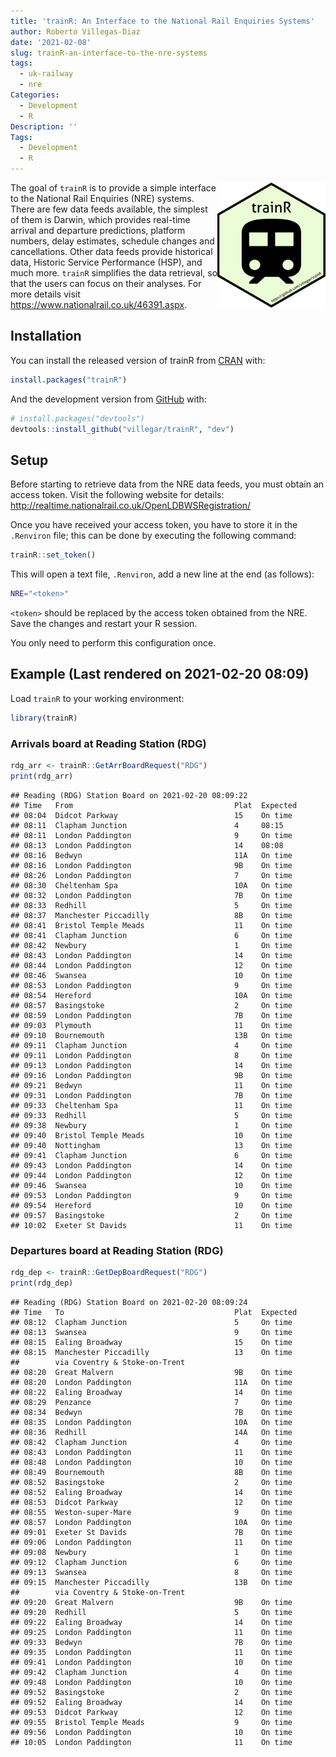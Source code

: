 ```yaml
---
title: 'trainR: An Interface to the National Rail Enquiries Systems'
author: Roberto Villegas-Diaz
date: '2021-02-08'
slug: trainR-an-interface-to-the-nre-systems
tags:
  - uk-railway
  - nre
Categories:
  - Development
  - R
Description: ''
Tags:
  - Development
  - R
---
```


<img src="https://raw.githubusercontent.com/villegar/trainR/main/inst/images/logo.png" alt="logo" align="right" height=200px/>

The goal of `trainR` is to provide a simple interface to the 
National Rail Enquiries (NRE) systems. There are few data feeds 
available, the simplest of them is Darwin, which provides real-time 
arrival and departure predictions, platform numbers, delay estimates, 
schedule changes and cancellations. Other data feeds provide historical 
data, Historic Service Performance (HSP), and much more. `trainR` 
simplifies the data retrieval, so that the users can focus on their 
analyses. For more details visit 
https://www.nationalrail.co.uk/46391.aspx.

## Installation

You can install the released version of trainR from [CRAN](https://CRAN.R-project.org) with:

``` r
install.packages("trainR")
```

And the development version from [GitHub](https://github.com/) with:

``` r
# install.packages("devtools")
devtools::install_github("villegar/trainR", "dev")
```

## Setup
Before starting to retrieve data from the NRE data feeds, you must obtain an access token. 
Visit the following website for details: http://realtime.nationalrail.co.uk/OpenLDBWSRegistration/

Once you have received your access token, you have to store it in the `.Renviron` file; this can be 
done by executing the following command:


```r
trainR::set_token()
```

This will open a text file, `.Renviron`, add a new line at the end (as follows):

```bash
NRE="<token>"
```

`<token>` should be replaced by the access token obtained from the NRE. Save the changes and restart 
your R session.

You only need to perform this configuration once.

## Example (Last rendered on 2021-02-20 08:09)

Load `trainR` to your working environment:

```r
library(trainR)
```

### Arrivals board at Reading Station (RDG)


```r
rdg_arr <- trainR::GetArrBoardRequest("RDG")
print(rdg_arr)
```

```
## Reading (RDG) Station Board on 2021-02-20 08:09:22
## Time   From                                    Plat  Expected
## 08:04  Didcot Parkway                          15    On time
## 08:11  Clapham Junction                        4     08:15
## 08:11  London Paddington                       9     On time
## 08:13  London Paddington                       14    08:08
## 08:16  Bedwyn                                  11A   On time
## 08:16  London Paddington                       9B    On time
## 08:26  London Paddington                       7     On time
## 08:30  Cheltenham Spa                          10A   On time
## 08:32  London Paddington                       7B    On time
## 08:33  Redhill                                 5     On time
## 08:37  Manchester Piccadilly                   8B    On time
## 08:41  Bristol Temple Meads                    11    On time
## 08:41  Clapham Junction                        6     On time
## 08:42  Newbury                                 1     On time
## 08:43  London Paddington                       14    On time
## 08:44  London Paddington                       12    On time
## 08:46  Swansea                                 10    On time
## 08:53  London Paddington                       9     On time
## 08:54  Hereford                                10A   On time
## 08:57  Basingstoke                             2     On time
## 08:59  London Paddington                       7B    On time
## 09:03  Plymouth                                11    On time
## 09:10  Bournemouth                             13B   On time
## 09:11  Clapham Junction                        4     On time
## 09:11  London Paddington                       8     On time
## 09:13  London Paddington                       14    On time
## 09:16  London Paddington                       9B    On time
## 09:21  Bedwyn                                  11    On time
## 09:31  London Paddington                       7B    On time
## 09:33  Cheltenham Spa                          11    On time
## 09:33  Redhill                                 5     On time
## 09:38  Newbury                                 1     On time
## 09:40  Bristol Temple Meads                    10    On time
## 09:40  Nottingham                              13    On time
## 09:41  Clapham Junction                        6     On time
## 09:43  London Paddington                       14    On time
## 09:44  London Paddington                       12    On time
## 09:46  Swansea                                 10    On time
## 09:53  London Paddington                       9     On time
## 09:54  Hereford                                10    On time
## 09:57  Basingstoke                             2     On time
## 10:02  Exeter St Davids                        11    On time
```

### Departures board at Reading Station (RDG)


```r
rdg_dep <- trainR::GetDepBoardRequest("RDG")
print(rdg_dep)
```

```
## Reading (RDG) Station Board on 2021-02-20 08:09:24
## Time   To                                      Plat  Expected
## 08:12  Clapham Junction                        5     On time
## 08:13  Swansea                                 9     On time
## 08:15  Ealing Broadway                         15    On time
## 08:15  Manchester Piccadilly                   13    On time
##        via Coventry & Stoke-on-Trent           
## 08:20  Great Malvern                           9B    On time
## 08:20  London Paddington                       11A   On time
## 08:22  Ealing Broadway                         14    On time
## 08:29  Penzance                                7     On time
## 08:34  Bedwyn                                  7B    On time
## 08:35  London Paddington                       10A   On time
## 08:36  Redhill                                 14A   On time
## 08:42  Clapham Junction                        4     On time
## 08:43  London Paddington                       11    On time
## 08:48  London Paddington                       10    On time
## 08:49  Bournemouth                             8B    On time
## 08:52  Basingstoke                             2     On time
## 08:52  Ealing Broadway                         14    On time
## 08:53  Didcot Parkway                          12    On time
## 08:55  Weston-super-Mare                       9     On time
## 08:57  London Paddington                       10A   On time
## 09:01  Exeter St Davids                        7B    On time
## 09:06  London Paddington                       11    On time
## 09:08  Newbury                                 1     On time
## 09:12  Clapham Junction                        6     On time
## 09:13  Swansea                                 8     On time
## 09:15  Manchester Piccadilly                   13B   On time
##        via Coventry & Stoke-on-Trent           
## 09:20  Great Malvern                           9B    On time
## 09:20  Redhill                                 5     On time
## 09:22  Ealing Broadway                         14    On time
## 09:25  London Paddington                       11    On time
## 09:33  Bedwyn                                  7B    On time
## 09:35  London Paddington                       11    On time
## 09:41  London Paddington                       10    On time
## 09:42  Clapham Junction                        4     On time
## 09:48  London Paddington                       10    On time
## 09:52  Basingstoke                             2     On time
## 09:52  Ealing Broadway                         14    On time
## 09:53  Didcot Parkway                          12    On time
## 09:55  Bristol Temple Meads                    9     On time
## 09:56  London Paddington                       10    On time
## 10:05  London Paddington                       11    On time
```
